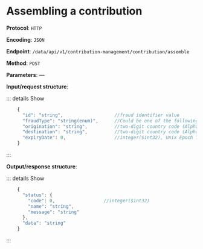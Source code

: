 # Assembling a contribution

**Protocol**: `HTTP`

**Encoding**: `JSON`

**Endpoint**: `/data/api/v1/contribution-management/contribution/assemble`

**Method**: `POST`

**Parameters**: —

**Input/request structure**:

::: details Show

```jsx
    {
      "id": "string",                   //fraud identifier value
      "fraudType": "string(enum)",      //Could be one of the following: Wangiri, IRSF, StolenDevice, IPFraud, SMSA2P
      "origination": "string",          //two-digit country code (Alpha-2, ISO 3166)
      "destination": "string",          //two-digit country code (Alpha-2, ISO 3166)
      "expiryDate": 0,                  //integer($int32), Unix Epoch Time in seconds
    }
```
:::


**Output/response structure**:

::: details Show

```jsx
    {
      "status": {
        "code": 0,                  //integer($int32)
        "name": "string",
        "message": "string"
      },
      "data": "string"
    }
```
:::
